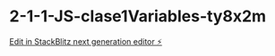 # 2-1-1-JS-clase1Variables-ty8x2m

[Edit in StackBlitz next generation editor ⚡️](https://stackblitz.com/~/github.com/Verokina89/2-1-1-JS-clase1Variables-ty8x2m)